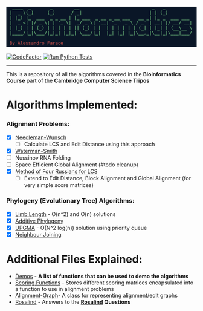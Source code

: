 ![](logos/logo.png)

[![CodeFactor](https://www.codefactor.io/repository/github/a-f-v/bioinformatics/badge)](https://www.codefactor.io/repository/github/a-f-v/bioinformatics)
[![Run Python Tests](https://github.com/A-F-V/Bioinformatics/actions/workflows/actions.yml/badge.svg)](https://github.com/A-F-V/Bioinformatics/actions/workflows/actions.yml)

---

This is a repository of all the algorithms covered in the **Bioinformatics Course** part of the **Cambridge Computer Science Tripos**

# Algorithms Implemented:

### **Alignment Problems:**
- [x] [Needleman-Wunsch](algorithms/needleman_wunsch.py)
  - [ ] Calculate LCS and Edit Distance using this approach
- [x] [Waterman-Smith](algorithms/waterman_smith.py)
- [ ] Nussinov RNA Folding
- [ ] Space Efficient Global Alignment (#todo cleanup)
- [x] [Method of Four Russians for LCS](algorithms/four_russians_binary_encoding.py)
  - [ ] Extend to Edit Distance, Block Alignment and Global Alignment (for very simple score matrices)

### **Phylogeny (Evolutionary Tree) Algorithms**:
- [x] [Limb Length](algorithms/limb_length.py) - O(n^2) and O(n) solutions
- [x] [Additive Phylogeny](algorithms/additive_phylogeny.py)
- [x] [UPGMA](algorithms/upgma.py) - O(N^2 log(n)) solution using priority queue
- [x] [Neighbour Joining](algorithms/neighbour_joining.py)

# Additional Files Explained:
- [Demos](demos.py) - **A list of functions that can be used to demo the algorithms**
- [Scoring Functions](algorithms/scoring_functions.py) - Stores different scoring matrices encapsulated into a function to use in alignment problems
- [Alignment-Graph](algorithms/alignment_graph.py)- A class for representing alignment/edit graphs
- [Rosalind](rosalind) - Answers to the **[Rosalind](http://rosalind.info/problems/list-view/?location=bioinformatics-textbook-track) Questions**
